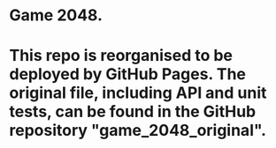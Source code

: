 # Game 2048.
# This repo is reorganised to be deployed by GitHub Pages. The original file, including API and unit tests, can be found in the GitHub repository "game_2048_original".